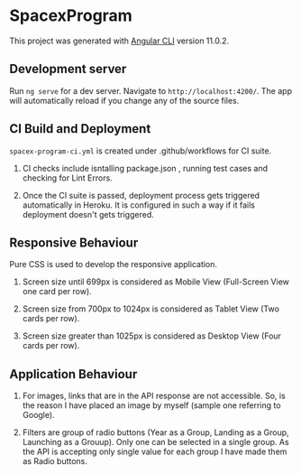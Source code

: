 # SpacexProgram

This project was generated with [Angular CLI](https://github.com/angular/angular-cli) version 11.0.2.

## Development server

Run `ng serve` for a dev server. Navigate to `http://localhost:4200/`. The app will automatically reload if you change any of the source files.

## CI Build and Deployment

`spacex-program-ci.yml` is created under .github/workflows for CI suite.

1. CI checks include isntalling package.json , running test cases and checking for Lint Errors.

2. Once the CI suite is passed, deployment process gets triggered automatically in Heroku. It is configured in such a way if it   fails deployment doesn't gets triggered.

## Responsive Behaviour

Pure CSS is used to develop the responsive application.

1. Screen size until 699px is considered as Mobile View (Full-Screen View one card per row).

2. Screen size from 700px to 1024px is considered as Tablet View (Two cards per row).

3. Screen size greater than 1025px is considered as Desktop View (Four cards per row).

## Application Behaviour

1. For images, links that are in the API response are not accessible. So, is the reason I have placed an image by myself (sample one referring to Google).

2. Filters are group of radio buttons (Year as a Group, Landing as a Group, Launching as a Grouup). Only one can be selected in a single group. As the API is accepting only single value for each group I have made them as Radio buttons.